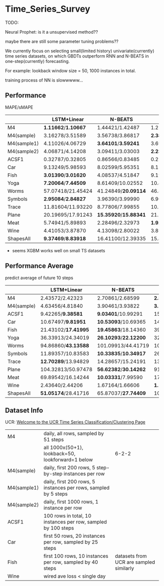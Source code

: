 # Time_Series_Survey

TODO:

Neural Prophet: is it a unsupervised method??

maybe there are still some parameter tuning problems??

We currently focus on selecting small(limited history) univariate(currently) time series datasets, on which GBDTs outperform RNN and N-BEATS in one-step(currently) forecasting.

For example: lookback window size = 50, 1000 instances in total.

training process of NN is slowwwww...

## Performance

MAPE/sMAPE

|             | LSTM+Linear             | N-BEATS                   | XGBM                    | LGBM                    | CATB                    |
| ----------- | ----------------------- | ------------------------- | ----------------------- | ----------------------- | ----------------------- |
| M4          | **1.11662**/**1.10667** | 1.44421/1.42487           | 1.22971/1.21816         | 1.44737/1.36187         | 1.79793/1.71820         |
| M4(sample)  | 3.16278/3.51589         | 3.56738/3.86817           | **2.38993**/**2.76590** | 4.91277/4.73043         | 2.69940/3.00849         |
| M4(sample1) | 4.11026/4.06729         | **3.64101**/**3.59241**   | 3.69822/3.77689         | 5.43398/4.60801         | 14.31157/8.83668        |
| M4(sample2) | 4.06871/4.14208         | 3.09411/3.03003           | **2.23061**/2.24960     | 3.97615/3.11812         | 2.24813/**2.16569**     |
| ACSF1       | 0.32787/0.32805         | 0.86566/0.83485           | 0.27732/0.27852         | 0.50666/0.49931         | **0.24889**/**0.24873** |
| Car         | 9.13249/5.98593         | 8.02599/5.95351           | 8.13189/8.02840         | **6.70177**/**5.61442** | 10.27571/8.06611        |
| Fish        | **3.01390**/**3.01620** | 4.08537/4.51847           | 9.19697/8.86786         | 9.97310/9.84769         | 10.48386/8.26835        |
| Yoga        | **7.20064**/**7.44509** | 8.61409/10.02552          | 10.41571/9.60754        | 9.63378/9.21118         | 19.19672/17.87246       |
| Worms       | 57.07418/21.45424       | 41.24849/**20.09114**     | 46.86538/25.30363       | 46.51857/24.20151       | **34.72143**/23.18958   |
| Symbols     | **2.95084**/**2.84827** | 3.96390/3.99990           | 6.90836/6.53102         | 6.99339/6.52555         | 9.56463/8.67842         |
| Trace       | 11.81604/11.93220       | 8.77806/7.99855           | 10.75702/10.17314       | 9.72184/10.16684        | **7.46065**/**7.20619** |
| Plane       | 20.19695/17.91243       | **15.35920**/**15.88341** | 21.14664/20.62732       | 20.50483/20.07373       | 17.24489/18.10027       |
| Meat        | 5.74941/5.89893         | 2.28496/2.32973           | **1.91326**/**1.92622** | 1.98756/2.01198         | 2.66461/2.68946         |
| Wine        | 4.41053/3.87870         | 4.13098/2.80022           | 3.89487/2.56973         | **3.02594**/**1.98494** | 6.23243/4.22749         |
| ShapesAll   | **9.37469**/**8.83918** | 16.41100/12.39335         | 15.41340/11.54903       | 17.76827/11.59538       | 31.29247/15.63691       |

* seems XGBM works well on small TS datasets

## Performance Average

predict average of future 10 steps

|            | LSTM+Linear           | N-BEATS                   | XGBM                    | LGBM               | CATB                  |
| ---------- | --------------------- | ------------------------- | ----------------------- | ------------------ | --------------------- |
| M4         | 2.43572/2.42323       | 2.70861/2.68599           | **2.39779**/**2.37849** | 2.48133/2.42839    | 2.67922/2.62179       |
| M4(sample) | 4.63456/4.81840       | 3.90461/3.93822           | **3.11358**/**3.16125** | 8.40688/6.82755    | 3.18067/3.20159       |
| ACSF1      | 9.42265/**9.38581**   | **9.03401**/10.99291      | 15.99259/17.01466       | 16.69039/14.64857  | 11.31959/12.95427     |
| Car        | 10.67497/**9.81951**  | **10.53093**/10.69365     | 14.46870/15.05617       | 13.83671/14.54172  | 17.02298/15.67532     |
| Fish       | 21.43102/**17.41995** | **19.45863**/18.14360     | 39.35736/39.35736       | 36.42988/20.47225  | 25.86666/20.13047     |
| Yoga       | 36.33913/24.34019     | **26.10293**/**22.12200** | 32.49182/25.27542       | 33.67573/25.42509  | 27.26699/25.07663     |
| Worms      | 94.86860/**43.13588** | 101.09913/44.41719        | 109.83438/49.37167      | 97.29938/47.46978  | **87.44451**/44.01020 |
| Symbols    | 11.89357/10.83583     | **10.33835**/**10.34917** | 26.41813/20.20906       | 24.93573/20.21836  | 21.71774/19.44766     |
| Trace      | **12.70289**/13.94829 | 14.28657/15.24191         | 13.29056/13.82666       | 14.72456/15.79652  | 12.88246/**13.35616** |
| Plane      | 104.32813/50.97478    | **56.62382**/**30.14262** | 91.62569/46.65550       | 90.15331/45.43710  | 70.27122/41.97392     |
| Meat       | 69.89542/16.14244     | **10.03331**/7.99590      | 17.12458/10.92746       | 16.27585/11.79426  | 11.59536/**6.98473**  |
| Wine       | 2.43640/2.44206       | 1.67164/1.66606           | **1.19785**/**1.19901** | 2.20330/2.38670    | 1.21441/1.20604       |
| ShapesAll  | **51.05174**/28.41716 | 65.87037/**27.74409**     | 102.82026/29.82802      | 103.17250/30.02088 | 98.70636/32.63064     |

## Dataset Info

UCR: [Welcome to the UCR Time Series Classification/Clustering Page](https://www.cs.ucr.edu/~eamonn/time_series_data_2018/)

|             |                                                              |                                         |
| ----------- | ------------------------------------------------------------ | --------------------------------------- |
| M4          | daily, all rows, sampled by 51 steps                         |                                         |
|             | all 1000x(50+1), lookback=50, lookforward=1 below            | 6-2-2                                   |
| M4(sample)  | daily, first 200 rows, 5 step-by-step instances per row      |                                         |
| M4(sample1) | daily, first 200 rows, 5 instances per rows, sampled by 5 steps |                                         |
| M4(sample2) | daily, first 1000 rows, 1 instance per row                   |                                         |
| ACSF1       | 100 rows in total, 10 instances per row, sampled by 100 steps |                                         |
| Car         | first 50 rows, 20 instances per row, sampled by 25 steps     |                                         |
| Fish        | first 100 rows, 10 instances per row, sampled by 40 steps    | datasets from UCR are sampled similarly |
| Wine        | wired ave loss < single day                                  |                                         |